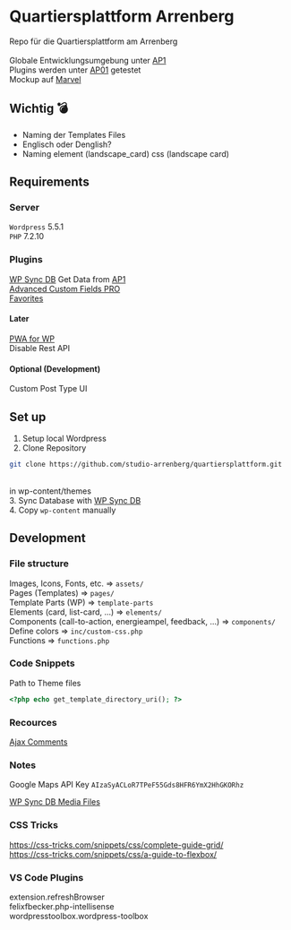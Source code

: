 # Quartiersplattform Arrenberg

Repo für die Quartiersplattform am Arrenberg <br> <br>
Globale Entwicklungsumgebung unter [AP1](https://ap1.arrenberg.studio) <br>
Plugins werden unter [AP01](https://ap01.arrenberg.studio) getestet<br>
Mockup auf [Marvel](https://marvelapp.com/prototype/8gfhabd/screen/73095691) <br>

## Wichtig 💣

* Naming der Templates Files
* Englisch oder Denglish?
* Naming element (landscape_card) css (landscape card)

## Requirements 

### Server
`Wordpress` 5.5.1 <br>
`PHP` 7.2.10

### Plugins

[WP Sync DB](https://github.com/wp-sync-db/wp-sync-db) Get Data from [AP1](http://ap1.arrenberg.studio/wp-admin/) <br>
[Advanced Custom Fields PRO](https://github.com/AdvancedCustomFields/acf) <br>
[Favorites](https://github.com/kylephillips/favorites) <br>
#### Later
[PWA for WP](https://github.com/ahmedkaludi/pwa-for-wp) <br>
Disable Rest API <br>

#### Optional (Development)
Custom Post Type UI

## Set up
1. Setup local Wordpress 
2. Clone Repository
```sh
git clone https://github.com/studio-arrenberg/quartiersplattform.git
```
<br> in wp-content/themes <br>
3. Sync Database with [WP Sync DB](https://github.com/wp-sync-db/wp-sync-db) <br>
4. Copy `wp-content` manually

## Development

### File structure
Images, Icons, Fonts, etc. => `assets/` <br>
Pages (Templates) => `pages/` <br>
Template Parts (WP) => `template-parts` <br>
Elements (card, list-card, ...) => `elements/` <br>
Components (call-to-action, energieampel, feedback, ...) => `components/` <br>
Define colors => `inc/custom-css.php` <br>
Functions => `functions.php` <br>

### Code Snippets

Path to Theme files
```php
<?php echo get_template_directory_uri(); ?>
```


### Recources 

[Ajax Comments](https://rudrastyh.com/wordpress/ajax-comments.html)

### Notes

Google Maps API Key `AIzaSyACLoR7TPeF55Gds8HFR6YmX2HhGKORhz`

[WP Sync DB Media Files](https://github.com/wp-sync-db/wp-sync-db-media-files)


### CSS Tricks

https://css-tricks.com/snippets/css/complete-guide-grid/ <br>
https://css-tricks.com/snippets/css/a-guide-to-flexbox/


### VS Code Plugins
extension.refreshBrowser <br>
felixfbecker.php-intellisense <br>
wordpresstoolbox.wordpress-toolbox <br>

